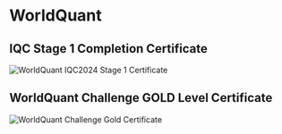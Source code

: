 # WorldQuant

## IQC Stage 1 Completion Certificate
![WorldQuant IQC2024 Stage 1 Certificate](https://github.com/malayashekhar/WorldQuant/assets/119888573/2e6f663f-d660-4099-95fc-1ae8dde694bc)


## WorldQuant Challenge GOLD Level Certificate
![WorldQuant Challenge Gold Certificate](https://github.com/malayashekhar/WorldQuant/assets/119888573/9ff84c4b-e8c7-4d8c-ae57-8906b372ce23)
